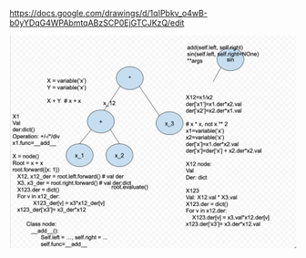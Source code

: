 https://docs.google.com/drawings/d/1qIPbkv_o4wB-b0yYDqG4WPAbmtqABzSCP0EjGTCJKzQ/edit

![image](forwardmodegraph.png)

